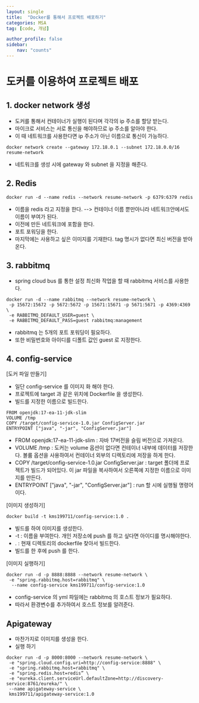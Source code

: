 ```yaml
---
layout: single
title:  "Docker를 통해서 프로젝트 배포하기"
categories: MSA
tag: [code, 개념]

author_profile: false
sidebar:
    nav: "counts"
---
```


# 도커를 이용하여 프로젝트 배포

## 1. docker network 생성

- 도커를 통해서 컨테이너가 실행이 된다며 각각의 ip 주소를 할당 받는다.
- 마이크로 서비스는 서로 통신을 해야하므로 ip 주소를 알아야 한다.
- 이 때 네트워크를 사용한다면 ip 주소가 아닌 이름으로 통신이 가능하다.

```
docker network create --gateway 172.18.0.1 --subnet 172.18.0.0/16 resume-network
```

- 네트워크를 생성 시에 gateway 와 subnet 을 지정을 해준다.

## 2. Redis 

```
docker run -d --name redis --network resume-network -p 6379:6379 redis
```

- 이름을 redis 라고 지정을 한다. --> 컨테이너 이름 뿐만아니라 네트워크안에서도 이름이 부여가 된다.
- 이전에 만든 네트워크에 포함을 한다.
- 포트 포워딩을 한다.
- 마지막에는 사용하고 싶은 이미지를 기재한다. tag 명시가 없다면 최신 버전을 받아온다.

## 3. rabbitmq

- spring cloud bus 를 통한 설정 최신화 작업을 할 때 rabbitmq 서비스를 사용한다.

```
docker run -d --name rabbitmq --network resume-network \
 -p 15672:15672 -p 5672:5672 -p 15671:15671 -p 5671:5671 -p 4369:4369 \
 -e RABBITMQ_DEFAULT_USER=guest \
 -e RABBITMQ_DEFAULT_PASS=guest rabbitmq:management
```

- rabbitmq 는 5개의 포트 포워딩이 필요하다.
- 또한 비밀번호와 아이디를 디폴트 값인 guest 로 지정한다.

## 4. config-service

[도커 파일 만들기]

- 일단 config-service 를 이미지 화 해야 한다.
- 프로젝트에 target 과 같은 위치에 Dockerfile 을 생성한다.
- 빌드를 지정한 이름으로 빌드한다. 

```
FROM openjdk:17-ea-11-jdk-slim
VOLUME /tmp
COPY /target/config-service-1.0.jar ConfigServer.jar
ENTRYPOINT ["java", "-jar", "ConfigServer.jar"]
```

- FROM openjdk:17-ea-11-jdk-slim : 자바 17버전을 슬림 버전으로 가져온다.
- VOLUME /tmp : 도커는 volume 옵션이 없다면 컨테이너 내부에 데이터를 저장한다. 볼륨 옵션을 사용하여서 컨테이너 외부의 디렉토리에 저장을 하게 한다.
- COPY /target/config-service-1.0.jar ConfigServer.jar : target 폴더에 프로젝트가 빌드가 되어있다. 이 jar 파일을 복사하여서 오른쪽에 지정한 이름으로 이미지를 만든다.
- ENTRYPOINT ["java", "-jar", "ConfigServer.jar"] : run 할 시에 실행될 명령어 이다.

[이미지 생성하기]

```
docker build -t kms199711/config-service:1.0 .
```

- 빌드를 하여 이미지를 생성한다.
- -t : 이름을 부여한다. 개인 저장소에 push 를 하고 싶다면 아이디를 명시해야한다.
- . : 현재 디렉토리의 dockerfile 찾아서 빌드한다.
- 빌드를 한 후에 push 를 한다.

[이미지 실행하기]

```
docker run -d -p 8888:8888 --network resume-network \
 -e "spring.rabbitmq.host=rabbitmq" \
  --name config-service kms199711/config-service:1.0
```
- config-service 의 yml 파일에는 rabbitmq 의 호스트 정보가 필요하다.
- 따라서 환경변수를 추가하여서 호스트 정보를 알려준다.

## Apigateway

- 마찬가지로 이미지를 생성을 한다.
- 실행 하기

```
docker run -d -p 8000:8000 --network resume-network \
 -e "spring.cloud.config.uri=http://config-service:8888" \
 -e "spring.rabbitmq.host=rabbitmq" \
 -e “spring.redis.host=redis” \
 -e "eureka.client.serviceUrl.defaultZone=http://discovery-service:8761/eureka/" \
 --name apigateway-service \
 kms199711/apigateway-service:1.0
```
